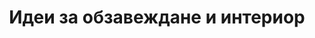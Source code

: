 ---
layout: blogindex
rel: '/home'
title: 'Идеи за обзавеждане и интериор'
description: 'Блогът на Ачерно за интериор и обазавеждане. Хиляди идеи за интериорен дизайн, мебели и интересни интериорни решения.'
paging: 'интериор'
web:
  title: '(Официален сайт) [на acherno.bg]'
  description: 'Ние обхващаме всичко свързано с един интериорен дизайн от проекта до неговата реализация.'
  url: 'http://acherno.bg'
  domain: 'acherno.bg'
youtube:
  title: '(Гледайте канала ни) [в YouTube.com]'
  description: 'Тук ще може да откриете видео материали, свързани с интериорния дизайн и обзавеждане.'
  url: 'http://youtube.com/acherno'
facebook:
  title: '(Станете ни приятели) [в Facebook.com]'
  description: 'Pазгледайте снимки от международни изложения, коментирайте нашитe проекти или следeте за нови.'
  url: 'http://www.facebook.com/acherno.interior.design'
copyright:
  acherno: '(Ачерно) ЕООД © 2007-2014|(Всички права запазени)'
  almero: 
    title: '(Дигитален Маркетинг) и|(Бизнес) развитие'
    url: http://almero.bg
---